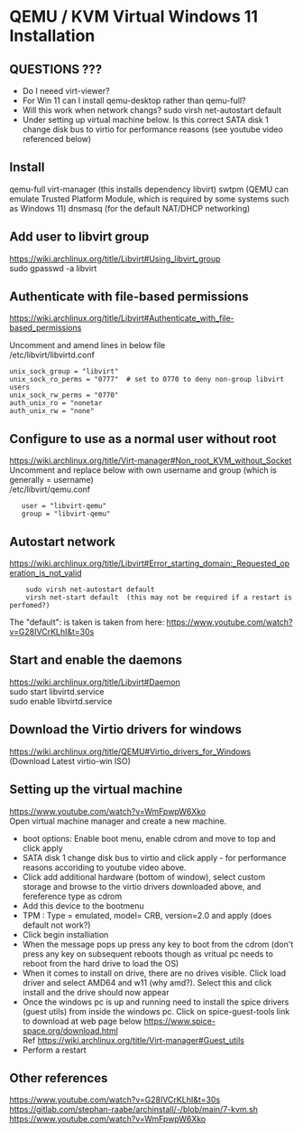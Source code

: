 # QEMU / KVM Virtual Windows 11 Installation


## QUESTIONS ???
 - Do I neeed virt-viewer?
 - For Win 11 can I install qemu-desktop rather than qemu-full?
 - Will this work when network changs? sudo virsh net-autostart default
 - Under setting up virtual machine below.  Is this correct  SATA disk 1 change disk bus to virtio for performance reasons (see youtube video referenced below)

## Install

qemu-full
virt-manager  (this installs dependency libvirt)
swtpm (QEMU can emulate Trusted Platform Module, which is required by some systems such as Windows 11) 
dnsmasq (for the default NAT/DHCP networking)


## Add user to libvirt group
https://wiki.archlinux.org/title/Libvirt#Using_libvirt_group <br>
sudo gpasswd -a <username> libvirt

## Authenticate with file-based permissions
https://wiki.archlinux.org/title/Libvirt#Authenticate_with_file-based_permissions <br>

Uncomment and amend lines in below file <br>
 /etc/libvirt/libvirtd.conf

```
unix_sock_group = "libvirt"
unix_sock_ro_perms = "0777"  # set to 0770 to deny non-group libvirt users
unix_sock_rw_perms = "0770"
auth_unix_ro = "nonetar
auth_unix_rw = "none"
```

## Configure to use as a normal user without root
 https://wiki.archlinux.org/title/Virt-manager#Non_root_KVM_without_Socket <br>
 Uncomment and replace below with own username and group (which is generally = username) <br>
 /etc/libvirt/qemu.conf <br>
 ``` 
    user = "libvirt-qemu"
    group = "libvirt-qemu"
 ```


## Autostart network
https://wiki.archlinux.org/title/Libvirt#Error_starting_domain:_Requested_operation_is_not_valid <br>
```
    sudo virsh net-autostart default
    virsh net-start default  (this may not be required if a restart is perfomed?)
``` 
The "default": is taken is taken from here: https://www.youtube.com/watch?v=G28IVCrKLhI&t=30s 

## Start and enable the daemons
https://wiki.archlinux.org/title/Libvirt#Daemon <br>
sudo start libvirtd.service <br>
sudo enable libvirtd.service

## Download the Virtio drivers for windows
https://wiki.archlinux.org/title/QEMU#Virtio_drivers_for_Windows <br>
(Download Latest virtio-win ISO)


## Setting up the virtual machine
https://www.youtube.com/watch?v=WmFpwpW6Xko
<br>
Open virtual machine manager and create a new machine.
 - boot options: Enable boot menu, enable cdrom and move to top and click apply
 - SATA disk 1 change disk bus to virtio and click apply -  for performance reasons accoriding to youtube video above.
 - Click add additional hardware (bottom of window), select custom storage and browse to the virtio drivers downloaded above, and fereference type as cdrom
 - Add this device to the bootmenu
 - TPM : Type = emulated, model= CRB, version=2.0 and apply  (does default not work?)
 - Click begin installiation
 - When the message pops up press any key to boot from the cdrom (don't press any key on subsequent reboots though as vritual pc needs to reboot from the hard drive to load the OS)
 - When it comes to install on drive, there are no drives visible.  Click load driver and select AMD64 and w11 (why amd?).  Select this and click install and the drive should now appear
 - Once the windows pc is up and running need to install the spice drivers (guest utils) from inside the windows pc. Click on spice-guest-tools link to download at web page below  https://www.spice-space.org/download.html  <br> Ref  https://wiki.archlinux.org/title/Virt-manager#Guest_utils  
 - Perform a restart

## Other references
https://www.youtube.com/watch?v=G28IVCrKLhI&t=30s 
<br>
https://gitlab.com/stephan-raabe/archinstall/-/blob/main/7-kvm.sh
<br>
https://www.youtube.com/watch?v=WmFpwpW6Xko
